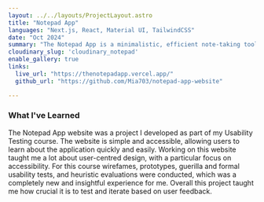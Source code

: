 ```yaml
---
layout: ../../layouts/ProjectLayout.astro
title: "Notepad App"
languages: "Next.js, React, Material UI, TailwindCSS"
date: "Oct 2024"
summary: "The Notepad App is a minimalistic, efficient note-taking tool designed to quickly organise and manage notes. Developed as part of the ICT 4515: Usability Design course, this app allows users to create, tag, and sort notes by time or date. While the app itself is still in progress, the website marketing the application was built the full usability testing design process, creating a human-centric website"
cloudinary_slug: 'cloudinary_notepad'
enable_gallery: true
links:
  live_url: "https://thenotepadapp.vercel.app/"
  github_url: "https://github.com/Mia703/notepad-app-website"

---
```

<!-- TODO: how do I get the header image to display? -->
### What I've Learned

The Notepad App website was a project I developed as part of my Usability Testing course. The website is simple and accessible, allowing users to learn about the application quickly and easily. Working on this website taught me a lot about user-centred design, with a particular focus on accessibility. For this course wirefames, prototypes, guerilla and formal usability tests, and heuristic evaluations were conducted, which was a completely new and insightful experience for me. Overall this project taught me how crucial it is to test and iterate based on user feedback.

<br>

<!-- The link GitHub repo to the notepad application can be found here: https://github.com/Mia703/xata-notepad-app -->
